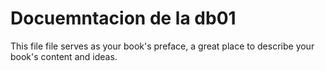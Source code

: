 # Docuemntacion de la db01

This file file serves as your book's preface, a great place to describe your book's content and ideas.

